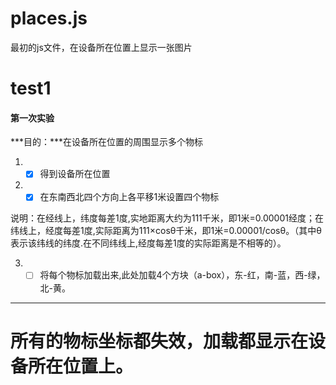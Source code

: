 # places.js
最初的js文件，在设备所在位置上显示一张图片
# test1
#### 第一次实验
***目的：***在设备所在位置的周围显示多个物标  
1. - [x] 得到设备所在位置
2. - [x] 在东南西北四个方向上各平移1米设置四个物标

说明：在经线上，纬度每差1度,实地距离大约为111千米，即1米=0.00001经度；在纬线上，经度每差1度,实际距离为111×cosθ千米，即1米=0.00001/cosθ。（其中θ表示该纬线的纬度.在不同纬线上,经度每差1度的实际距离是不相等的）。

3. - [ ] 将每个物标加载出来,此处加载4个方块（a-box），东-红，南-蓝，西-绿，北-黄。

---

# 所有的物标坐标都失效，加载都显示在设备所在位置上。